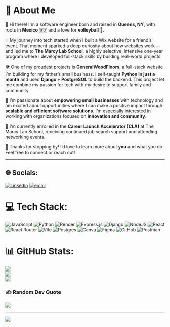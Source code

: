 # 💫 About Me

👋 Hi there! I'm a software engineer born and raised in **Queens, NY**, with roots in **Mexico** 🇲🇽 and a love for **volleyball** 🏐.

💡 My journey into tech started when I built a Wix website for a friend’s event. That moment sparked a deep curiosity about how websites work — and led me to **The Marcy Lab School**, a highly selective, intensive one-year program where I developed full-stack skills by building real-world projects.

🛠️ One of my proudest projects is **GeneralWoodFloors**, a full-stack website I’m building for my father’s small business. I self-taught **Python in just a month** and used **Django + PostgreSQL** to build the backend. This project let me combine my passion for tech with my desire to support family and community.

🚀 I’m passionate about **empowering small businesses** with technology and am excited about opportunities where I can make a positive impact through **scalable and efficient software solutions**. I’m especially interested in working with organizations focused on **innovation and community**.

🎯 I’m currently enrolled in the **Career Launch Accelerator (CLA)** at The Marcy Lab School, receiving continued job search support and attending networking events.

🤝 Thanks for stopping by! I’d love to learn more about **you** and what you do. Feel free to connect or reach out!

---

## 🌐 Socials:
[![LinkedIn](https://img.shields.io/badge/LinkedIn-%230077B5.svg?logo=linkedin&logoColor=white)](https://linkedin.com/in/https://www.linkedin.com/in/america-xicotencatl-alvarez/) [![email](https://img.shields.io/badge/Email-D14836?logo=gmail&logoColor=white)](mailto:americaxalvarez@gmail.com) 

# 💻 Tech Stack:
![JavaScript](https://img.shields.io/badge/javascript-%23323330.svg?style=for-the-badge&logo=javascript&logoColor=%23F7DF1E) ![Python](https://img.shields.io/badge/python-3670A0?style=for-the-badge&logo=python&logoColor=ffdd54) ![Render](https://img.shields.io/badge/Render-%46E3B7.svg?style=for-the-badge&logo=render&logoColor=white) ![Express.js](https://img.shields.io/badge/express.js-%23404d59.svg?style=for-the-badge&logo=express&logoColor=%2361DAFB) ![Django](https://img.shields.io/badge/django-%23092E20.svg?style=for-the-badge&logo=django&logoColor=white) ![NodeJS](https://img.shields.io/badge/node.js-6DA55F?style=for-the-badge&logo=node.js&logoColor=white) ![React](https://img.shields.io/badge/react-%2320232a.svg?style=for-the-badge&logo=react&logoColor=%2361DAFB) ![React Router](https://img.shields.io/badge/React_Router-CA4245?style=for-the-badge&logo=react-router&logoColor=white) ![Vite](https://img.shields.io/badge/vite-%23646CFF.svg?style=for-the-badge&logo=vite&logoColor=white) ![Postgres](https://img.shields.io/badge/postgres-%23316192.svg?style=for-the-badge&logo=postgresql&logoColor=white) ![Canva](https://img.shields.io/badge/Canva-%2300C4CC.svg?style=for-the-badge&logo=Canva&logoColor=white) ![Figma](https://img.shields.io/badge/figma-%23F24E1E.svg?style=for-the-badge&logo=figma&logoColor=white) ![GitHub](https://img.shields.io/badge/github-%23121011.svg?style=for-the-badge&logo=github&logoColor=white) ![Postman](https://img.shields.io/badge/Postman-FF6C37?style=for-the-badge&logo=postman&logoColor=white)
# 📊 GitHub Stats:
![](https://github-readme-stats.vercel.app/api?username=America-X&theme=dark&hide_border=false&include_all_commits=false&count_private=false)<br/>
![](https://nirzak-streak-stats.vercel.app/?user=America-X&theme=dark&hide_border=false)<br/>
![](https://github-readme-stats.vercel.app/api/top-langs/?username=America-X&theme=dark&hide_border=false&include_all_commits=false&count_private=false&layout=compact)

### ✍️ Random Dev Quote
![](https://quotes-github-readme.vercel.app/api?type=horizontal&theme=radical)

---
[![](https://visitcount.itsvg.in/api?id=America-X&icon=0&color=0)](https://visitcount.itsvg.in)
